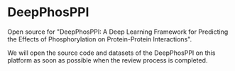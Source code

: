 # DeepPhosPPI
Open source for "DeepPhosPPI: A Deep Learning Framework for Predicting the Effects of Phosphorylation on Protein-Protein Interactions".

We will open the source code and datasets of the DeepPhosPPI on this platform as soon as possible when the review process is completed.
